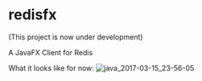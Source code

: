 # redisfx

(This project is now under development)

A JavaFX Client for Redis

What it looks like for now:
![java_2017-03-15_23-56-05](https://cloud.githubusercontent.com/assets/900606/23957984/b3a30cd8-09db-11e7-8c23-eed5c2d850ba.png)
